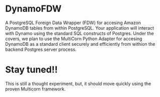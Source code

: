 # DynamoFDW

A PostgreSQL Foreign Data Wrapper (FDW) for accesing Amazon DynamoDB tables from within PostgreSQL.   Your application will interact with Dynamo using the standard SQL constructs of Postgres.   Under the covers, we plan to use the MultiCorn Python Adapter for accesing DynamoDB as a standard client securely and efficiently from withion the backend Postgres server process.

# Stay tuned!!
This is still a thought experiment, but, it should move quickly using the proven Multicorn framework.

